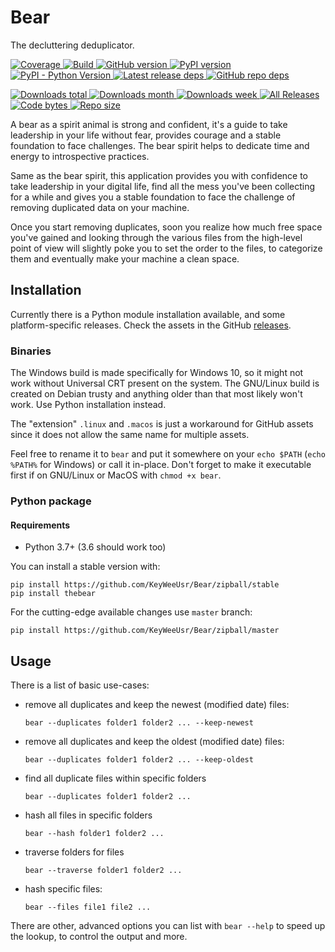 # Bear

The decluttering deduplicator.

[![Coverage](https://coveralls.io/repos/KeyWeeUsr/Bear/badge.svg?branch=master)
](https://coveralls.io/r/KeyWeeUsr/Bear?branch=master)
[![Build](https://travis-ci.org/KeyWeeUsr/Bear.svg?branch=master)
](https://travis-ci.org/KeyWeeUsr/Bear)
[![GitHub version](https://badge.fury.io/gh/keyweeusr%2Fbear.svg)
](https://badge.fury.io/gh/keyweeusr%2Fbear)
[![PyPI version](https://img.shields.io/pypi/v/thebear.svg)
](https://pypi.org/project/thebear/)
[![PyPI - Python Version](https://img.shields.io/pypi/pyversions/thebear.svg)
](https://pypi.org/project/thebear/)
[![Latest release deps](https://img.shields.io/librariesio/release/pypi/thebear.svg)
](https://libraries.io/pypi/thebear)
[![GitHub repo deps](https://img.shields.io/librariesio/github/keyweeusr/bear.svg)
](https://libraries.io/pypi/thebear)

[![Downloads total](https://pepy.tech/badge/thebear)
](https://pepy.tech/project/thebear)
[![Downloads month](https://pepy.tech/badge/thebear/month)
](https://pepy.tech/project/thebear)
[![Downloads week](https://pepy.tech/badge/thebear/week)
](https://pepy.tech/project/thebear)
[![All Releases](https://img.shields.io/github/downloads/keyweeusr/bear/total.svg)
](https://github.com/KeyWeeUsr/bear/releases)
[![Code bytes](https://img.shields.io/github/languages/code-size/keyweeusr/bear.svg)
](https://github.com/KeyWeeUsr/bear)
[![Repo size](https://img.shields.io/github/repo-size/keyweeusr/bear.svg)
](https://github.com/KeyWeeUsr/bear)

A bear as a spirit animal is strong and confident, it's a guide to take
leadership in your life without fear, provides courage and a stable foundation
to face challenges. The bear spirit helps to dedicate time and energy to
introspective practices.

Same as the bear spirit, this application provides you with confidence to take
leadership in your digital life, find all the mess you've been collecting for
a while and gives you a stable foundation to face the challenge of removing
duplicated data on your machine.

Once you start removing duplicates, soon you realize how much free space you've
gained and looking through the various files from the high-level point of view
will slightly poke you to set the order to the files, to categorize them and
eventually make your machine a clean space.

## Installation

Currently there is a Python module installation available, and some
platform-specific releases. Check the assets in the GitHub [releases](
https://github.com/KeyWeeUsr/Bear/releases).

### Binaries

The Windows build is made specifically for Windows 10, so it might not work
without Universal CRT present on the system. The GNU/Linux build is created
on Debian trusty and anything older than that most likely won't work. Use
Python installation instead.

The "extension" `.linux` and `.macos` is just a workaround for GitHub assets
since it does not allow the same name for multiple assets.

Feel free to rename it to `bear` and put it somewhere on your `echo $PATH`
(`echo %PATH%` for Windows) or call it in-place. Don't forget to make it
executable first if on GNU/Linux or MacOS with `chmod +x bear`.

### Python package

#### Requirements

* Python 3.7+ (3.6 should work too)

You can install a stable version with:

    pip install https://github.com/KeyWeeUsr/Bear/zipball/stable
    pip install thebear

For the cutting-edge available changes use `master` branch:

    pip install https://github.com/KeyWeeUsr/Bear/zipball/master

## Usage

There is a list of basic use-cases:

* remove all duplicates and keep the newest (modified date) files:

      bear --duplicates folder1 folder2 ... --keep-newest

* remove all duplicates and keep the oldest (modified date) files:

      bear --duplicates folder1 folder2 ... --keep-oldest

* find all duplicate files within specific folders

      bear --duplicates folder1 folder2 ...

* hash all files in specific folders

      bear --hash folder1 folder2 ...

* traverse folders for files

      bear --traverse folder1 folder2 ...

* hash specific files:

      bear --files file1 file2 ...

There are other, advanced options you can list with `bear --help` to speed up
the lookup, to control the output and more.
